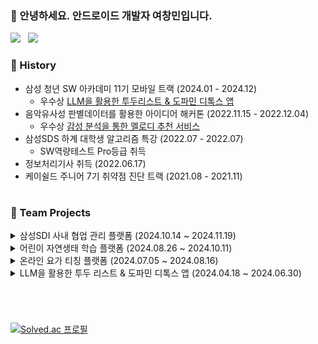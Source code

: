 ### 🙋 안녕하세요. 안드로이드 개발자 여창민입니다.

<p>
  <a href="https://yeo2507.notion.site/PROFILE-ae856bd1898544a1b6beede0a9d6cc6f" target="_blank"><img src="https://img.shields.io/badge/Notion-292929?style=flat-square&logo=Notion&logoColor=white"></a> &nbsp
  <a href="https://yeolife.tistory.com/" target="_blank"><img src="https://img.shields.io/badge/Tech Blog-F45D48?style=flat-square&logo=tistory&logoColor=white"></a>
</p>

### 🐾 History
+ 삼성 청년 SW 아카데미 11기 모바일 트랙 (2024.01 - 2024.12) </br>
  + 우수상 <a href="https://play.google.com/store/apps/details?id=com.ssafy.frogdetox&hl=ko">LLM을 활용한 투두리스트 & 도파민 디톡스 앱</a>
+ 음악유사성 판별데이터를 활용한 아이디어 해커톤 (2022.11.15 - 2022.12.04) </br>
  + 우수상 <a href="https://www.etnews.com/20221220000072">감성 분석을 통한 멜로디 추천 서비스</a>
+ 삼성SDS 하계 대학생 알고리즘 특강 (2022.07 - 2022.07) </br>
  + SW역량테스트 Pro등급 취득
+ 정보처리기사 취득 (2022.06.17) </br>
+ 케이쉴드 주니어 7기 취약점 진단 트랙 (2021.08 - 2021.11) </br>

#

### 📗 Team Projects

<details>
  <summary> 삼성SDI 사내 협업 관리 플랫폼 (2024.10.14 ~ 2024.11.19) </summary>

 #### 개요  
'슈퍼보드'는 언제 어디서든 활발한 협업을 위한 프로젝트 관리 플랫폼이다. 칸반 보드 기반이기 때문에 드래그 앤 드롭으로 한눈에 작업들을 관리할 수 있으며, 실시간 협업 및 오프라인 동기화 기능을 제공하여 원격 환경에서도 최고의 협업 환경을 지원한다.

 #### 담당 역할
+ 안드로이드 개발
+ 로컬 오프라인 Room DB 설계 및 구현<br>
+ 오프라인 동기화 시 객체의 변경된 컬럼 구분을 위한 비트마스킹 구현<br>
  + 저장공간 효율 28.1% 상승 
+ 복잡한 비트마스킹을 KSP과 Annotation를 활용하여 함수로 추상화 <br>
  + 업데이트 연산 메모리 효율 42.8% 향상, 시간 31.9% 단축 (<a href="https://yeolife.tistory.com/107">상세보기</a>)
+ WorkFlow 드래그 앤 드롭에서 발생하는 순서 충돌 방지 알고리즘 구현<br>
  + 분수 인덱싱 알고리즘(수의 값 간격을 넓게 해서 타겟에 사잇값 할당)
</details>

<details>
  <summary> 어린이 자연생태 학습 플랫폼 (2024.08.26 ~ 2024.10.11) </summary>

 #### 개요  
'이게 모야'는 아이들이 증강현실로 자연을 학습하는 플랫폼이다. AR NPC와의 상호작용을 통해 미션을 수행하며, 탐험 중 생긴 궁금증은 AI 챗봇에게 물어볼 수 있어 호기심을 바로 해결할 수 있다. 미션 수행을 통해 동기부여를 제공하고, 자연과의 소중한 교감을 형성해 어린이의 건강한 성장을 도울 것이다.

 #### 담당 역할
+ 안드로이드 개발
+ 백엔드 API 통신
+ Fused Location Provide 활용
  + 목적지에 AR 배치를 위한 거리 연산
  + 거리에 따른 GPS 우선순위 조정으로 배터리 효율 향상
+ 증강현실 상호작용
  + HitTest를 활용한 AR 배치 안정성 확보
+ Overlay 형식의 음성 챗봇 TTS, STT
</details>

<details>
  <summary> 온라인 요가 티칭 플랫폼 (2024.07.05 ~ 2024.08.16) </summary>

 #### 개요  
'요가나비'는 동작이 느리고 활동 반경이 작은 특성을 가진 요가를 온라인으로 배울 수 있는 플랫폼이다. P2P 방식의 화상 강의를 통해 미디어 트랙을 서버를 거치지 않고 사용자 간에 직접 주고받아 프라이버시를 보장한다. 또한 사용자는 녹화된 강의를 보고 따라 하면서 AI로 자세의 정확도를 실시간으로 확인할 수 있으며, 온디바이스 AI라서 화면이 서버로 전송되지 않으므로 사용자에게 개인화된 서비스를 제공한다.

 #### 담당 역할
+ 안드로이드 개발
+ 백엔드 API 통신
+ 화상강의 목록을 Pagination하여 효율적인 데이터 호출
+ FCM을 활용한 화상강의 푸시알람
+ WebRTC를 이용한 P2P 화상강의 구현
+ Ktor 기반의 WebSocket 시그널링 서버 구축
</details>

<details>
  <summary> LLM을 활용한 투두 리스트 & 도파민 디톡스 앱 (2024.04.18 ~ 2024.06.30) </summary>

 #### 개요  
'청깨구리'는 도파민에 중독되어 밤낮이 바뀌는 현대인을 위한 투두 리스트이다. 생성형 AI를 활용해 최근 작성한 투두리스트를 기반하여 할 일을 추천한다. 또한, 잠을 잘 시간에는 게이미피케이션 요소를 적용해 자연스럽게 앱 사용을 제한하여 도파민 디톡스를 유도한다.

 #### 담당 역할
+ 안드로이드 개발
+ Realtime Firebase를 활용한 투두 CRUD 구현
+ OpenAI API를 활용한 투두 추천 LLM 프롬프팅
+ Alarm Manager를 이용한 투두 알람 구현
+ 구글 플레이스토어 배포
</details>

#

<br>

[![Solved.ac 프로필](http://mazassumnida.wtf/api/v2/generate_badge?boj=yeo2507)](https://solved.ac/yeo2507)

<!--
<h3 align="center"> ⚡ Tech Stack </h3> <br>
<p align="center">
  <img src="https://img.shields.io/badge/android-34A853?style=for-the-badge&logo=android&logoColor=white">&nbsp
  <img src="https://img.shields.io/badge/MySQL-4479A1?style=for-the-badge&logo=mysql&logoColor=white">&nbsp 
  <img src="https://img.shields.io/badge/Firebase-FFCA28?style=for-the-badge&logo=firebase&logoColor=white">&nbsp <br><br>
  <img src="https://img.shields.io/badge/kotlin-7F52FF?style=for-the-badge&logo=kotlin&logoColor=white">&nbsp
  <img src="https://img.shields.io/badge/C++-00599C?style=for-the-badge&logo=cplusplus&logoColor=white">&nbsp 
  <img src="https://img.shields.io/badge/Java-1A285F?style=for-the-badge&logo=coffeescript&logoColor=white"/>&nbsp
</p>
<br/>

# 
-->

